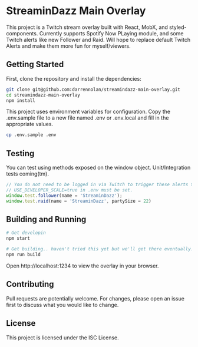 # StreaminDazz Main Overlay

This project is a Twitch stream overlay built with React, MobX, and styled-components.
Currently supports Spotify Now PLaying module, and some Twitch alerts like new Follower and Raid.  Will hope to replace default Twitch Alerts and make them more fun for myself/viewers.

## Getting Started

First, clone the repository and install the dependencies:

```sh
git clone git@github.com:darrennolan/streamindazz-main-overlay.git
cd streamindazz-main-overlay
npm install
```

This project uses environment variables for configuration. Copy the .env.sample file to a new file named .env or .env.local and fill in the appropriate values.

```sh
cp .env.sample .env
```

## Testing

You can test using methods exposed on the window object.  Unit/Integration tests coming(tm).

```javascript
// You do not need to be logged in via Twitch to trigger these alerts this way.
// USE_DEVELOPER_SCALE=true in .env must be set.
window.test.follower(name = 'StreaminDazz');
window.test.raid(name = 'StreaminDazz', partySize = 22)
```

## Building and Running

```sh
# Get developin
npm start

# Get building.. haven't tried this yet but we'll get there eventually...
npm run build
```

Open http://localhost:1234 to view the overlay in your browser.

## Contributing

Pull requests are potentially welcome. For changes, please open an issue first to discuss what you would like to change.

## License

This project is licensed under the ISC License.

